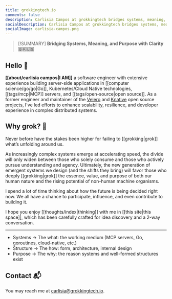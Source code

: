 ```yaml
---
title: grokkingtech.io
comments: false
description: Carlisia Campos at grokkingtech bridges systems, meaning, and purpose with clarity. This site explores modern software architecture, distributed systems, and AI-aligned design through the lens of Go, Kubernetes, and open source. Carlisia draws from her deep engineering experience building scalable, resilient systems (including her leadership in Velero and Knative) to uncover how intentional architecture shapes the future.
socialDescription: Carlisia Campos at grokkingtech bridges systems, meaning and purpose with clarity. This site explores modern software architecture, distributed systems, and AI-aligned design through the lens of Go, Kubernetes, and open source. Carlisia draws from her deep engineering experience building scalable, resilient systems (including her leadership in Velero and Knative) to uncover how intentional architecture shapes the future.
socialImage: carlisia-campos.png
---
```


> [!SUMMARY] **Bridging Systems, Meaning, and Purpose with Clarity 🇧🇷🇺🇸**

## Hello 👋

**[[about/carlisia campos|I AM]]** a software engineer with extensive experience building server-side applications in [[computer science/go/go|Go]], Kubernetes/Cloud Native technologies, [[tags/mcp|MCP]] servers, and [[tags/open-source|open source]]. As a former engineer and maintainer of the [Velero](https://github.com/vmware-tanzu/velero) and [Knative](https://github.com/knative) open source projects, I've led efforts to enhance scalability, resilience, and developer experience in complex distributed systems.

## Why grok? 🔮

Never before have the stakes been higher for failing to [[grokking|grok]] what’s unfolding around us.

As increasingly complex systems emerge at accelerating speed, the divide will only widen between those who solely consume and those who actively pursue understanding and agency. Ultimately, the new generation of emergent systems we design (and the shifts they bring) will favor those who deeply [[grokking|grok]] the essence, value, and purpose of both our human nature and the rising potential of non-human machine organisms.

I spend a lot of time thinking about how the future is being decided right now. We all have a chance to participate, influence, and even contribute to building it.

I hope you enjoy [[thoughts/index|thinking]] with me in [[this site|this space]], which has been carefully crafted for idea discovery and a 2-way conversation.

---

- Systems → The what: the working medium (MCP servers, Go, goroutines, cloud-native, etc.)
- Structure → The how: form, architecture, internal design
- Purpose → The why: the reason systems and well-formed structures exist

## Contact 📬

You may reach me at <a href="mailto:&#99;&#97;&#114;&#108;&#105;&#115;&#105;&#97;&#64;&#103;&#114;&#111;&#107;&#107;&#105;&#110;&#103;&#116;&#101;&#99;&#104;&#46;&#105;&#111;">
&#99;&#97;&#114;&#108;&#105;&#115;&#105;&#97;&#64;&#103;&#114;&#111;&#107;&#107;&#105;&#110;&#103;&#116;&#101;&#99;&#104;&#46;&#105;&#111;</a>.
